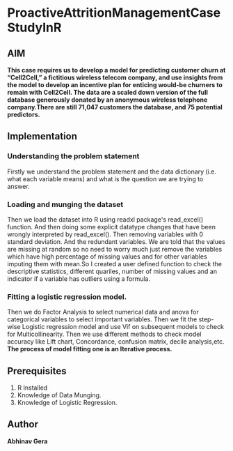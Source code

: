 # ProactiveAttritionManagementCaseStudyInR
## AIM 
**This case requires us to develop a model for predicting customer churn at “Cell2Cell,” a
fictitious wireless telecom company, and use insights from the model to develop an incentive plan
for enticing would-be churners to remain with Cell2Cell.
The data are a scaled down version of the full database generously donated by an anonymous wireless 
telephone company.There are still 71,047 customers the database, and 75 potential predictors.**

## Implementation
### Understanding the problem statement 
Firstly we understand the problem statement and the data dictionary (i.e. what each variable means) 
and what is the question we are trying to answer. 

### Loading and munging the dataset
Then we load the dataset into R using readxl package's read_excel() 
function. And then doing some explicit datatype changes that have been wrongly interpreted by read_excel(). 
Then removing variables with 0 standard deviation. And the redundant variables.
We are told that the values are missing at random so no need to worry much just remove the variables which 
have high percentage of missing values and for other variables imputing them with mean.So I created a user 
defined function to check the descriptive statistics, different quariles, number of missing values and an 
indicator if a variable has outliers using a formula.

### Fitting a logistic regression model.
Then we do Factor Analysis to select numerical data and anova for categorical variables to select important variables.
Then we fit the step-wise Logistic regression model and use Vif on subsequent models to check for Multicollinearity.
Then we use different methods to check model accuracy like Lift chart, Concordance, confusion matrix, decile analysis,etc.
**The process of model fitting one is an Iterative process.**


## Prerequisites
1) R Installed
2) Knowledge of Data Munging.
3) Knowledge of Logistic Regression.


## Author
**Abhinav Gera**
